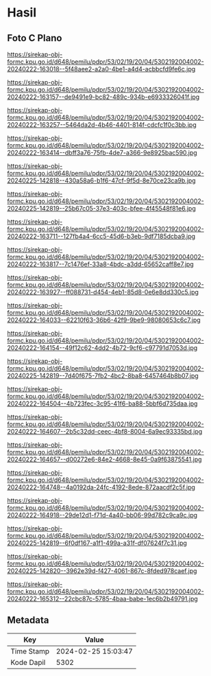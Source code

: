# Hasil

## Foto C Plano

https://sirekap-obj-formc.kpu.go.id/d648/pemilu/pdpr/53/02/19/20/04/5302192004002-20240222-163018--5f48aee2-a2a0-4be1-a4d4-acbbcfd9fe6c.jpg

https://sirekap-obj-formc.kpu.go.id/d648/pemilu/pdpr/53/02/19/20/04/5302192004002-20240222-163157--de9491e9-bc82-489c-934b-e6933326041f.jpg

https://sirekap-obj-formc.kpu.go.id/d648/pemilu/pdpr/53/02/19/20/04/5302192004002-20240222-163257--5464da2d-4b46-4401-814f-cdcfc1f0c3bb.jpg

https://sirekap-obj-formc.kpu.go.id/d648/pemilu/pdpr/53/02/19/20/04/5302192004002-20240222-163414--dbff3a76-75fb-4de7-a366-9e8925bac590.jpg

https://sirekap-obj-formc.kpu.go.id/d648/pemilu/pdpr/53/02/19/20/04/5302192004002-20240225-142818--430a58a6-b1f6-47cf-9f5d-8e70ce23ca9b.jpg

https://sirekap-obj-formc.kpu.go.id/d648/pemilu/pdpr/53/02/19/20/04/5302192004002-20240225-142819--25b67c05-37e3-403c-bfee-4f45548f81e6.jpg

https://sirekap-obj-formc.kpu.go.id/d648/pemilu/pdpr/53/02/19/20/04/5302192004002-20240222-163711--127fb4a4-6cc5-45d6-b3eb-9df7185dcba9.jpg

https://sirekap-obj-formc.kpu.go.id/d648/pemilu/pdpr/53/02/19/20/04/5302192004002-20240222-163817--7c1476ef-33a8-4bdc-a3dd-65652caff8e7.jpg

https://sirekap-obj-formc.kpu.go.id/d648/pemilu/pdpr/53/02/19/20/04/5302192004002-20240222-163927--ff088731-d454-4eb1-85d8-0e6e8dd330c5.jpg

https://sirekap-obj-formc.kpu.go.id/d648/pemilu/pdpr/53/02/19/20/04/5302192004002-20240222-164033--62210f63-36b6-42f9-9be9-98080653c6c7.jpg

https://sirekap-obj-formc.kpu.go.id/d648/pemilu/pdpr/53/02/19/20/04/5302192004002-20240222-164154--49f12c62-4dd2-4b72-9cf6-c97791d7053d.jpg

https://sirekap-obj-formc.kpu.go.id/d648/pemilu/pdpr/53/02/19/20/04/5302192004002-20240225-142819--7d40f675-7fb2-4bc2-8ba8-6457464b8b07.jpg

https://sirekap-obj-formc.kpu.go.id/d648/pemilu/pdpr/53/02/19/20/04/5302192004002-20240222-164504--4b723fec-3c95-41f6-ba88-5bbf6d735daa.jpg

https://sirekap-obj-formc.kpu.go.id/d648/pemilu/pdpr/53/02/19/20/04/5302192004002-20240222-164607--2b5c32dd-ceec-4bf8-8004-6a9ec93335bd.jpg

https://sirekap-obj-formc.kpu.go.id/d648/pemilu/pdpr/53/02/19/20/04/5302192004002-20240222-164657--d00272e6-84e2-4668-8e45-0a9f63875541.jpg

https://sirekap-obj-formc.kpu.go.id/d648/pemilu/pdpr/53/02/19/20/04/5302192004002-20240222-164748--4a0192da-24fc-4192-8ede-872aacdf2c5f.jpg

https://sirekap-obj-formc.kpu.go.id/d648/pemilu/pdpr/53/02/19/20/04/5302192004002-20240222-164918--29de12d1-f71d-4a40-bb06-99d782c9ca9c.jpg

https://sirekap-obj-formc.kpu.go.id/d648/pemilu/pdpr/53/02/19/20/04/5302192004002-20240225-142819--6f0df167-a1f1-499a-a31f-df07624f7c31.jpg

https://sirekap-obj-formc.kpu.go.id/d648/pemilu/pdpr/53/02/19/20/04/5302192004002-20240225-142820--3962e39d-f427-4061-867c-8fded978caef.jpg

https://sirekap-obj-formc.kpu.go.id/d648/pemilu/pdpr/53/02/19/20/04/5302192004002-20240222-165312--22cbc87c-5785-4baa-babe-1ec6b2b49791.jpg


## Metadata

| Key        | Value               |
| ---------- | ------------------- |
| Time Stamp | 2024-02-25 15:03:47 |
| Kode Dapil | 5302                |



